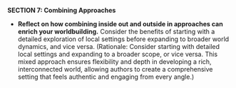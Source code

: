 
**SECTION 7: Combining Approaches**
- **Reflect on how combining inside out and outside in approaches can enrich your worldbuilding.** Consider the benefits of starting with a detailed exploration of local settings before expanding to broader world dynamics, and vice versa. (Rationale: Consider starting with detailed local settings and expanding to a broader scope, or vice versa. This mixed approach ensures flexibility and depth in developing a rich, interconnected world, allowing authors to create a comprehensive setting that feels authentic and engaging from every angle.)